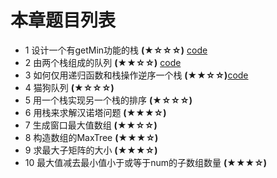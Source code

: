 # 本章题目列表
* 1 设计一个有getMin功能的栈 **(★☆☆☆)**        [code](https://github.com/Andyato/Coding-Interview-Guide--ZCY/blob/master/Stack%20and%20Queue/one.cpp)
* 2 由两个栈组成的队列  **(★★☆☆)**            [code](https://github.com/Andyato/Coding-Interview-Guide--ZCY/blob/master/Stack%20and%20Queue/two.cpp) 
* 3 如何仅用递归函数和栈操作逆序一个栈 **(★★☆☆)**[code](https://github.com/Andyato/Coding-Interview-Guide--ZCY/blob/master/Stack%20and%20Queue/three.cpp)
* 4 猫狗队列 **(★☆☆☆)**
* 5 用一个栈实现另一个栈的排序  **(★☆☆☆)**                     
* 6 用栈来求解汉诺塔问题  **(★★★☆)**
* 7 生成窗口最大值数组  **(★★☆☆)**
* 8 构造数组的MaxTree  **(★★★☆)**
* 9 求最大子矩阵的大小 **(★★★☆)**
* 10 最大值减去最小值小于或等于num的子数组数量  **(★★★☆)**
